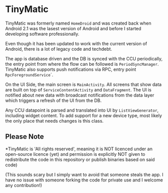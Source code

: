 # TinyMatic

TinyMatic was formerly named `HomeDroid` and was created back when Android 2.1 was the lasest version of Android and before I started developing software professionally.

Even though it has been updated to work with the current version of Android, there is a lot of legacy code and techdebt.

The app is database driven and the DB is synced with the CCU periodically, the entry point from where the flow can be followed is `PeriodSyncManager`.
TinyMatic also supports push notifications via RPC, entry point `RpcForegroundService`´.

On the UI Side, the main screen is `MainActivity`.
All screens that show data are built on top of `ServiceContentActivity` and `DataFragment`.
The UI is notified about new data with broadcast notifications from the data layer which triggers a refresh of the UI from the DB.

Any CCU datapoint is parsed and translated into UI by `ListViewGenerator`, including widget content.
To  add support for a new device type, most likely the only place that needs changes is this class.

## Please Note

*TinyMatic is 'All rights reserved', meaning it is NOT licenced under an open-source licence (yet) and permission is explicitly NOT given to redistribute the code in this repository or publish binaries based on said code)

(This sounds scary but I simply want to avoid that someone steals the app. I have no issue with someone forking the code for private use and I welcome any contribution!)
